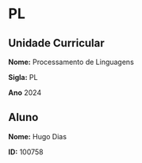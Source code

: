 # PL

## Unidade Curricular

**Nome:** Processamento de Linguagens 

**Sigla:** PL

**Ano** 2024

## Aluno

**Nome:** Hugo Dias

**ID:** 100758
